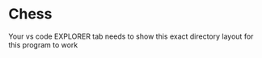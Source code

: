 # Chess
Your vs code EXPLORER tab needs to show this exact directory layout for this program to work
